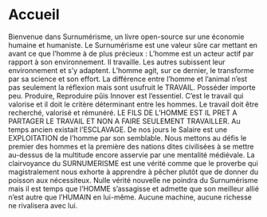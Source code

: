 # Accueil
Bienvenue dans Surnumérisme, un livre open-source sur une économie humaine et humaniste.
Le Surnumérisme est une valeur sûre car mettant en avant ce que l’homme à de plus précieux :
L’homme est un acteur actif par rapport à son environnement. Il travaille.
Les autres subissent leur environnement et s’y adaptent. L’homme agit, sur ce dernier, le transforme par sa science et son effort.
La différence entre l’homme et l’animal n’est pas seulement la réflexion mais sont usufruit le TRAVAIL.
Posséder importe peu. Produire, Reproduire pûis Innover est l’essentiel.
C’est le travail qui valorise et il doit le critère déterminant entre les hommes. Le travail doit être recherché, valorisé et rémunéré.
LE FILS DE L’HOMME EST IL PRET A PARTAGER LE TRAVAIL ET NON A FAIRE SEULEMENT TRAVAILLER.
Au temps ancien existait l’ESCLAVAGE.  De nos jours le Salaire est une EXPLOITATION de l’homme par son semblable.
Nous mettons au défis le premier des hommes et la première des nations dites civilisées à se mettre au-dessus de la multitude encore asservie par une mentalité médiévale.
La clairvoyance du SURNUMERISME est une vérité comme que le proverbe qui magistralement nous exhorte à apprendre à pêcher plutôt que de donner du poisson aux nécessiteux.
Nulle vérité nouvelle ne poindra du Surnumérisme mais il est temps que l’HOMME s’assagisse et admette que son meilleur allié n’est autre que l’HUMAIN en lui-même. 
Aucune machine, aucune richesse ne rivalisera avec lui.
